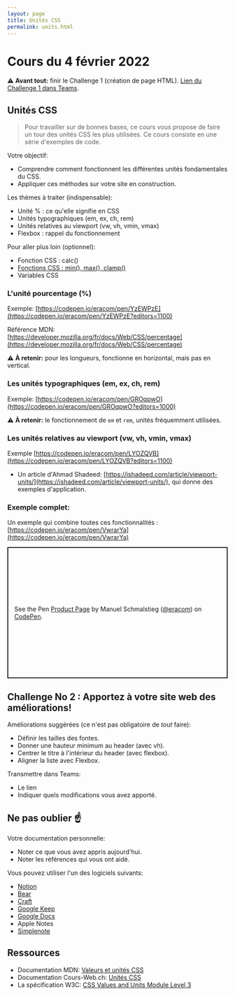 ```yaml
---
layout: page
title: Unités CSS
permalink: units.html
---
```


# Cours du 4 février 2022

⚠️ **Avant tout:** finir le Challenge 1 (création de page HTML). [Lien du Challenge 1 dans Teams](https://teams.microsoft.com/l/message/19:5KxYubRu6qefJwxxLanvePy_HSUtTSrd1M82wqusAPU1@thread.tacv2/1643378414956?tenantId=906ab908-04f9-4a80-ba9c-875a36e77bc1&groupId=df98c2af-c032-4bbd-b092-72c9c422b5fd&parentMessageId=1643378414956&teamName=ERACOM_ID402_EEDEV2_Teams&channelName=G%C3%A9n%C3%A9ral&createdTime=1643378414956).

## Unités CSS

> Pour travailler sur de bonnes bases, ce cours vous propose de faire un tour des unités CSS les plus utilisées. Ce cours consiste en une série d'exemples de code.

Votre objectif: 

- Comprendre comment fonctionnent les différentes unités fondamentales du CSS.
- Appliquer ces méthodes sur votre site en construction.

Les thèmes à traiter (indispensable):

- Unité % : ce qu'elle signifie en CSS
- Unités typographiques (em, ex, ch, rem)
- Unités relatives au viewport (vw, vh, vmin, vmax)
- Flexbox : rappel du fonctionnement

Pour aller plus loin (optionnel):

- Fonction CSS : calc()
- [Fonctions CSS : min(), max(), clamp()](clamp.html)
- Variables CSS

### L'unité pourcentage (%)

Exemple: [https://codepen.io/eracom/pen/YzEWPzE](https://codepen.io/eracom/pen/YzEWPzE?editors=1100)

Référence MDN: [https://developer.mozilla.org/fr/docs/Web/CSS/percentage](https://developer.mozilla.org/fr/docs/Web/CSS/percentage)

⚠️ **À retenir:** pour les longueurs, fonctionne en horizontal, mais pas en vertical.

### Les unités typographiques (em, ex, ch, rem)

Exemple: [https://codepen.io/eracom/pen/GROqpwO](https://codepen.io/eracom/pen/GROqpwO?editors=1000)

⚠️ **À retenir:** le fonctionnement de `em` et `rem`, unités fréquemment utilisées.

### Les unités relatives au viewport (vw, vh, vmin, vmax)

Exemple [https://codepen.io/eracom/pen/LYOZQVB](https://codepen.io/eracom/pen/LYOZQVB?editors=1100)

- Un article d'Ahmad Shadeed: [https://ishadeed.com/article/viewport-units/](https://ishadeed.com/article/viewport-units/), qui donne des exemples d'application.

### Exemple complet:

Un exemple qui combine toutes ces fonctionnalités : [https://codepen.io/eracom/pen/VwrarYa](https://codepen.io/eracom/pen/VwrarYa)

<p class="codepen" data-height="300" data-default-tab="css,result" data-slug-hash="VwrarYa" data-editable="true" data-user="eracom" style="height: 300px; box-sizing: border-box; display: flex; align-items: center; justify-content: center; border: 2px solid; margin: 1em 0; padding: 1em;">
  <span>See the Pen <a href="https://codepen.io/eracom/pen/VwrarYa">
  Product Page</a> by Manuel Schmalstieg (<a href="https://codepen.io/eracom">@eracom</a>)
  on <a href="https://codepen.io">CodePen</a>.</span>
</p>

## Challenge No 2 : Apportez à votre site web des améliorations!

Améliorations suggérées (ce n'est pas obligatoire de *tout* faire):

- Définir les tailles des fontes.
- Donner une hauteur minimum au header (avec vh).
- Centrer le titre à l'intérieur du header (avec flexbox).
- Aligner la liste avec Flexbox.

Transmettre dans Teams:

- Le lien
- Indiquer quels modifications vous avez apporté.

## Ne pas oublier ☝️

Votre documentation personnelle:

- Noter ce que vous avez appris aujourd'hui.
- Noter les références qui vous ont aidé.

Vous pouvez utiliser l'un des logiciels suivants:

- [Notion](https://www.notion.so/)
- [Bear](https://bear.app/)
- [Craft](https://www.craft.do/)
- [Google Keep](https://keep.google.com/)
- [Google Docs](https://docs.google.com/)
- Apple Notes
- [Simplenote](https://app.simplenote.com/)

## Ressources

- Documentation MDN: [Valeurs et unités CSS](https://developer.mozilla.org/fr/docs/Learn/CSS/Building_blocks/Values_and_units)
- Documentation Cours-Web.ch: [Unités CSS](https://cours-web.ch/css/units.html)
- La spécification W3C: [CSS Values and Units Module Level 3](https://drafts.csswg.org/css-values-3/)

